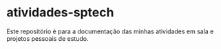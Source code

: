 # atividades-sptech
Este repositório é para a documentação das minhas atividades em sala e projetos pessoais de estudo.
